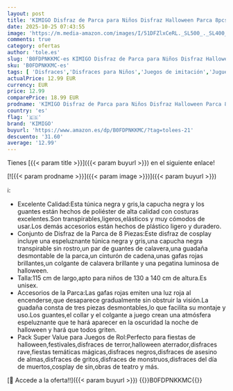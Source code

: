 ```yaml
---
layout: post
title: 'KIMIGO Disfraz de Parca para Niños Disfraz Halloween Parca 8pcs Disfrazs de Muerte Accesorios y Utilería 130-140cm Unisexo para Carnival Terroríficos Cosplay'
date: 2025-10-25 07:43:55
image: 'https://m.media-amazon.com/images/I/51DFZlxCeRL._SL500_._SL400_.jpg'
comments: true
category: ofertas
author: 'tole.es'
slug: 'B0FDPNKKMC-es KIMIGO Disfraz de Parca para Niños Disfraz Halloween Parca...'
sku: 'B0FDPNKKMC-es'
tags: [ 'Disfraces','Disfraces para Niños','Juegos de imitación','Juguetes','Juguetes y juegos','halloween','kimigo','🇪🇸', ]
actualPrice: 12.99 EUR
currency: EUR
price: 12.99
comparePrice: 18.99 EUR
prodname: 'KIMIGO Disfraz de Parca para Niños Disfraz Halloween Parca 8pcs Disfrazs de Muerte Accesorios y Utilería 130-140cm Unisexo para Carnival Terroríficos Cosplay'
country: 'es'
flag: '🇪🇸'
brand: 'KIMIGO'
buyurl: 'https://www.amazon.es/dp/B0FDPNKKMC/?tag=tolees-21'
descuento: '31.60'
average: '12.99'
---
```


Tienes [{{< param title >}}]({{< param buyurl >}}) en el siguiente enlace!

[![{{< param prodname >}}]({{< param image >}})]({{< param buyurl >}})

ℹ️:

- Excelente Calidad:Esta túnica negra y gris,la capucha negra y los guantes están hechos de poliéster de alta calidad con costuras excelentes.Son transpirables,ligeros,elásticos y muy cómodos de usar.Los demás accesorios están hechos de plástico ligero y duradero.
- Conjunto de Disfraz de la Parca de 8 Piezas:Este disfraz de cosplay incluye una espeluznante túnica negra y gris,una capucha negra transpirable sin rostro,un par de guantes de calavera,una guadaña desmontable de la parca,un cinturón de cadena,unas gafas rojas brillantes,un colgante de calavera brillante y una pegatina luminosa de halloween.
- Talla:115 cm de largo,apto para niños de 130 a 140 cm de altura.Es unisex.
- Accesorios de la Parca:Las gafas rojas emiten una luz roja al encenderse,que desaparece gradualmente sin obstruir la visión.La guadaña consta de tres piezas desmontables,lo que facilita su montaje y uso.Los guantes,el collar y el colgante a juego crean una atmósfera espeluznante que te hará aparecer en la oscuridad la noche de halloween y hará que todos griten.
- Pack Super Value para Juegos de Rol:Perfecto para fiestas de halloween,festivales,disfraces de terror,halloween aterrador,disfraces rave,fiestas temáticas mágicas,disfraces negros,disfraces de asesino de almas,disfraces de gritos,disfraces de monstruos,disfraces del día de muertos,cosplay de sin,obras de teatro y más.

[🛒 Accede a la oferta!!]({{< param buyurl >}})
{{<world>}}B0FDPNKKMC{{</world>}}
